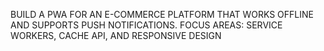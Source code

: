 
BUILD A PWA FOR AN E-COMMERCE
 PLATFORM THAT WORKS OFFLINE
 AND SUPPORTS PUSH
 NOTIFICATIONS.
 FOCUS AREAS: SERVICE WORKERS,
 CACHE API, AND RESPONSIVE
 DESIGN
